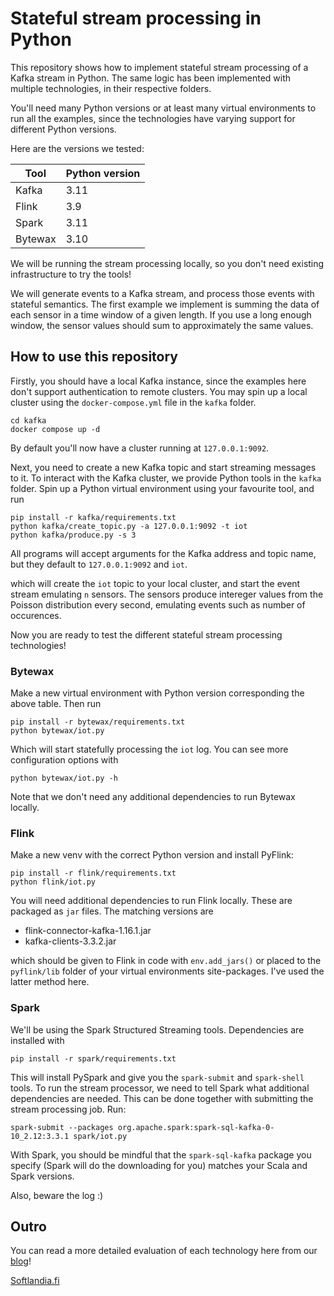# Stateful stream processing in Python

This repository shows how to implement stateful stream processing of a Kafka
stream in Python. The same logic has been implemented with multiple
technologies, in their respective folders.

You'll need many Python versions or at least many virtual environments to run
all the examples, since the technologies have varying support for different
Python versions.

Here are the versions we tested:

| Tool | Python version |
| -- | -- |
| Kafka | 3.11 |
| Flink | 3.9 |
| Spark | 3.11 |
| Bytewax | 3.10 |

We will be running the stream processing locally, so you don't need existing
infrastructure to try the tools!

We will generate events to a Kafka stream, and process those events with
stateful semantics. The first example we implement is summing the data of each
sensor in a time window of a given length. If you use a long enough window, the
sensor values should sum to approximately the same values.

## How to use this repository

Firstly, you should have a local Kafka instance, since the examples here don't
support authentication to remote clusters. You may spin up a local cluster using
the `docker-compose.yml` file in the `kafka` folder.

```shell
cd kafka
docker compose up -d
```

By default you'll now have a cluster running at `127.0.0.1:9092`.

Next, you need to create a new Kafka topic and start streaming messages to it.
To interact with the Kafka cluster, we provide Python tools in the `kafka`
folder. Spin up a Python virtual environment using your favourite tool, and run

```shell
pip install -r kafka/requirements.txt
python kafka/create_topic.py -a 127.0.0.1:9092 -t iot
python kafka/produce.py -s 3
```

All programs will accept arguments for the Kafka address and topic name, but
they default to `127.0.0.1:9092` and `iot`.

which will create the `iot` topic to your local cluster, and start the event
stream emulating `n` sensors. The sensors produce intereger values from the
Poisson distribution every second, emulating events such as number of
occurences.

Now you are ready to test the different stateful stream processing technologies!

### Bytewax

Make a new virtual environment with Python version corresponding the above
table. Then run

```shell
pip install -r bytewax/requirements.txt
python bytewax/iot.py
```

Which will start statefully processing the `iot` log. You can see more
configuration options with

```shell
python bytewax/iot.py -h
```

Note that we don't need any additional dependencies to run Bytewax locally.

### Flink

Make a new venv with the correct Python version and install PyFlink:

```shell
pip install -r flink/requirements.txt
python flink/iot.py
```

You will need additional dependencies to run Flink locally. These are packaged
as `jar` files. The matching versions are

- flink-connector-kafka-1.16.1.jar
- kafka-clients-3.3.2.jar

which should be given to Flink in code with `env.add_jars()` or placed to the
`pyflink/lib` folder of your virtual environments site-packages. I've used the
latter method here.

### Spark

We'll be using the Spark Structured Streaming tools. Dependencies are installed
with 

```shell
pip install -r spark/requirements.txt
```

This will install PySpark and give you the `spark-submit` and `spark-shell`
tools. To run the stream processor, we need to tell Spark what additional
dependencies are needed. This can be done together with submitting the stream
processing job. Run:

```shell
spark-submit --packages org.apache.spark:spark-sql-kafka-0-10_2.12:3.3.1 spark/iot.py
```

With Spark, you should be mindful that the
`spark-sql-kafka` package you specify (Spark will do the downloading for you)
matches your Scala and Spark versions.

Also, beware the log :) 

## Outro

You can read a more detailed evaluation of each technology here from our
[blog](https://softlandia.fi/en/blog/real-time-data-processing-with-python-technology-evaluation)!

[Softlandia.fi](https://softlandia.fi)
